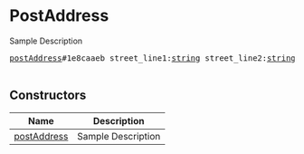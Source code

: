 # PostAddress

Sample Description

<pre>
<a href="../constructor/postAddress">postAddress</a>#1e8caaeb street_line1:<a href="../type/string.md">string</a> street_line2:<a href="../type/string.md">string</a> city:<a href="../type/string.md">string</a> state:<a href="../type/string.md">string</a> country_iso2:<a href="../type/string.md">string</a> post_code:<a href="../type/string.md">string</a> = <a href="../type/PostAddress.md">PostAddress</a>;

</pre>

## Constructors

| Name | Description |
|------|-------------|
| [postAddress](../constructor/postAddress.md) | Sample Description |

